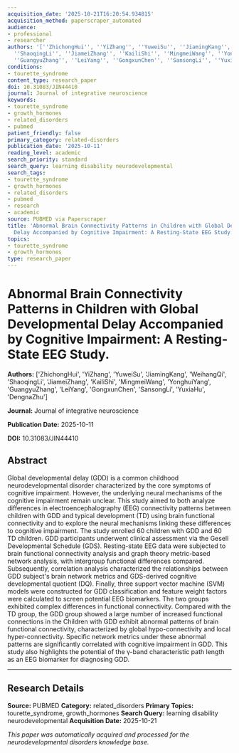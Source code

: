 ```yaml
---
acquisition_date: '2025-10-21T16:20:54.934815'
acquisition_method: paperscraper_automated
audience:
- professional
- researcher
authors: '[''ZhichongHui'', ''YiZhang'', ''YuweiSu'', ''JiamingKang'', ''WeihangQi'',
  ''ShaoqingLi'', ''JiameiZhang'', ''KailiShi'', ''MingmeiWang'', ''YonghuiYang'',
  ''GuangyuZhang'', ''LeiYang'', ''GongxunChen'', ''SansongLi'', ''YuxiaHu'', ''DengnaZhu'']'
conditions:
- tourette_syndrome
content_type: research_paper
doi: 10.31083/JIN44410
journal: Journal of integrative neuroscience
keywords:
- tourette_syndrome
- growth_hormones
- related_disorders
- pubmed
patient_friendly: false
primary_category: related-disorders
publication_date: '2025-10-11'
reading_level: academic
search_priority: standard
search_query: learning disability neurodevelopmental
search_tags:
- tourette_syndrome
- growth_hormones
- related_disorders
- pubmed
- research
- academic
source: PUBMED via Paperscraper
title: 'Abnormal Brain Connectivity Patterns in Children with Global Developmental
  Delay Accompanied by Cognitive Impairment: A Resting-State EEG Study.'
topics:
- tourette_syndrome
- growth_hormones
type: research_paper
---
```


# Abnormal Brain Connectivity Patterns in Children with Global Developmental Delay Accompanied by Cognitive Impairment: A Resting-State EEG Study.

**Authors:** ['ZhichongHui', 'YiZhang', 'YuweiSu', 'JiamingKang', 'WeihangQi', 'ShaoqingLi', 'JiameiZhang', 'KailiShi', 'MingmeiWang', 'YonghuiYang', 'GuangyuZhang', 'LeiYang', 'GongxunChen', 'SansongLi', 'YuxiaHu', 'DengnaZhu']

**Journal:** Journal of integrative neuroscience

**Publication Date:** 2025-10-11

**DOI:** 10.31083/JIN44410

## Abstract

Global developmental delay (GDD) is a common childhood neurodevelopmental disorder characterized by the core symptoms of cognitive impairment. However, the underlying neural mechanisms of the cognitive impairment remain unclear. This study aimed to both analyze differences in electroencephalography (EEG) connectivity patterns between children with GDD and typical development (TD) using brain functional connectivity and to explore the neural mechanisms linking these differences to cognitive impairment. The study enrolled 60 children with GDD and 60 TD children. GDD participants underwent clinical assessment via the Gesell Developmental Schedule (GDS). Resting-state EEG data were subjected to brain functional connectivity analysis and graph theory metric-based network analysis, with intergroup functional differences compared. Subsequently, correlation analysis characterized the relationships between GDD subject's brain network metrics and GDS-derived cognitive developmental quotient (DQ). Finally, three support vector machine (SVM) models were constructed for GDD classification and feature weight factors were calculated to screen potential EEG biomarkers. The two groups exhibited complex differences in functional connectivity. Compared with the TD group, the GDD group showed a large number of increased functional connections in the Children with GDD exhibit abnormal patterns of brain functional connectivity, characterized by global hypo-connectivity and local hyper-connectivity. Specific network metrics under these abnormal patterns are significantly correlated with cognitive impairment in GDD. This study also highlights the potential of the γ-band characteristic path length as an EEG biomarker for diagnosing GDD.

---

## Research Details

**Source:** PUBMED
**Category:** related_disorders
**Primary Topics:** tourette_syndrome, growth_hormones
**Search Query:** learning disability neurodevelopmental
**Acquisition Date:** 2025-10-21

*This paper was automatically acquired and processed for the neurodevelopmental disorders knowledge base.*
